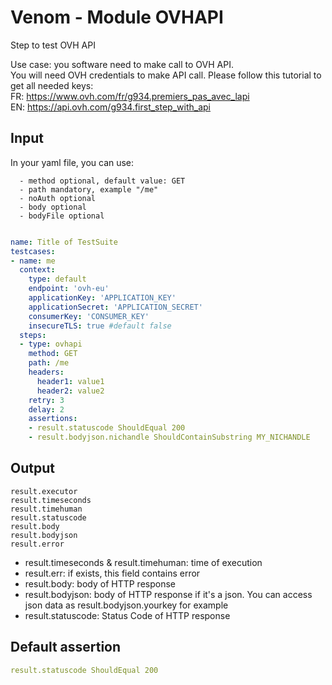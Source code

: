 # Venom - Module OVHAPI

Step to test OVH API

Use case: you software need to make call to OVH API.<br>
You will need OVH credentials to make API call. Please follow this tutorial to get all needed keys: <br>
FR: https://www.ovh.com/fr/g934.premiers_pas_avec_lapi <br>
EN: https://api.ovh.com/g934.first_step_with_api

## Input
In your yaml file, you can use:

```
  - method optional, default value: GET
  - path mandatory, example "/me"
  - noAuth optional
  - body optional
  - bodyFile optional
```

```yaml

name: Title of TestSuite
testcases:
- name: me
  context:
    type: default
    endpoint: 'ovh-eu'
    applicationKey: 'APPLICATION_KEY'
    applicationSecret: 'APPLICATION_SECRET'
    consumerKey: 'CONSUMER_KEY'
    insecureTLS: true #default false
  steps:
  - type: ovhapi
    method: GET
    path: /me
    headers:
      header1: value1
      header2: value2
    retry: 3
    delay: 2
    assertions:
    - result.statuscode ShouldEqual 200
    - result.bodyjson.nichandle ShouldContainSubstring MY_NICHANDLE

```

## Output

```
result.executor
result.timeseconds
result.timehuman
result.statuscode
result.body
result.bodyjson
result.error
```
- result.timeseconds & result.timehuman: time of execution
- result.err: if exists, this field contains error
- result.body: body of HTTP response
- result.bodyjson: body of HTTP response if it's a json. You can access json data as result.bodyjson.yourkey for example
- result.statuscode: Status Code of HTTP response

## Default assertion

```yaml
result.statuscode ShouldEqual 200
```
